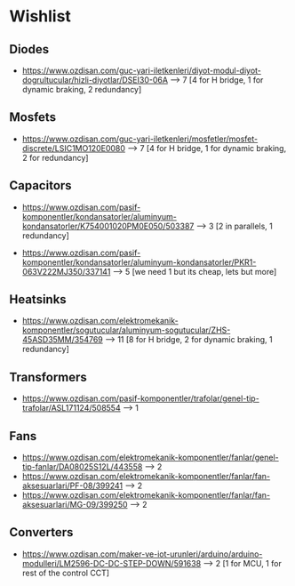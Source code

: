 # Wishlist
## Diodes
- https://www.ozdisan.com/guc-yari-iletkenleri/diyot-modul-diyot-dogrultucular/hizli-diyotlar/DSEI30-06A --> 7 [4 for H bridge, 1 for dynamic braking, 2 redundancy]

## Mosfets
- https://www.ozdisan.com/guc-yari-iletkenleri/mosfetler/mosfet-discrete/LSIC1MO120E0080 --> 7 [4 for H bridge, 1 for dynamic braking, 2 for redundancy]

## Capacitors
- https://www.ozdisan.com/pasif-komponentler/kondansatorler/aluminyum-kondansatorler/K754001020PM0E050/503387 --> 3 [2 in parallels, 1 redundancy]

- https://www.ozdisan.com/pasif-komponentler/kondansatorler/aluminyum-kondansatorler/PKR1-063V222MJ350/337141 --> 5 [we need 1 but its cheap, lets but more]

## Heatsinks
- https://www.ozdisan.com/elektromekanik-komponentler/sogutucular/aluminyum-sogutucular/ZHS-45ASD35MM/354769 --> 11 [8 for H bridge, 2 for dynamic braking, 1 redundancy]

## Transformers
- https://www.ozdisan.com/pasif-komponentler/trafolar/genel-tip-trafolar/ASL171124/508554 --> 1

## Fans
- https://www.ozdisan.com/elektromekanik-komponentler/fanlar/genel-tip-fanlar/DA08025S12L/443558 --> 2
- https://www.ozdisan.com/elektromekanik-komponentler/fanlar/fan-aksesuarlari/PF-08/399241 --> 2
- https://www.ozdisan.com/elektromekanik-komponentler/fanlar/fan-aksesuarlari/MG-09/399250 --> 2

## Converters
- https://www.ozdisan.com/maker-ve-iot-urunleri/arduino/arduino-modulleri/LM2596-DC-DC-STEP-DOWN/591638 --> 2 [1 for MCU, 1 for rest of the control CCT]

